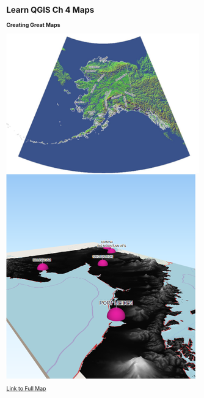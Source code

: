 ## Learn QGIS Ch 4 Maps

**Creating Great Maps**  

<img src="../images/ch4_thum1.JPG?raw=true"/>  

<img src="../images/3dmap.png?raw=true"/>  

[Link to Full Map](http://example.com)
